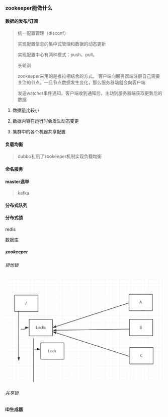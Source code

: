 ### zookeeper能做什么

#### 数据的发布/订阅

> 统一配置管理（disconf）
>
> 实现配置信息的集中式管理和数据的动态更新
>
>  
>
> 实现配置中心有两种模式：push、pull。
>
> 长轮训
>
> zookeeper采用的是推拉相结合的方式。 客户端向服务器端注册自己需要关注的节点。一旦节点数据发生变化，那么服务器端就会向客户端
>
> 发送watcher事件通知。客户端收到通知后，主动到服务器端获取更新后的数据

1. 数据量比较小

2. 数据内容在运行时会发生动态变更

3. 集群中的各个机器共享配置

#### 负载均衡

> dubbo利用了zookeeper机制实现负载均衡

#### 命名服务

#### master选举

> kafka

#### 分布式队列

#### 分布式锁

redis

数据库

##### zookeeper

###### 排他锁

![](image/001.jpg)

###### 共享锁



#### ID生成器